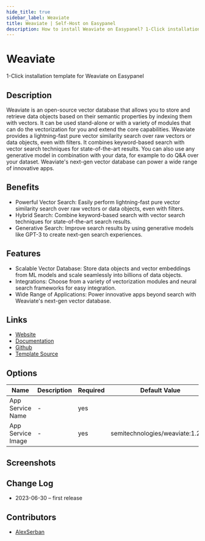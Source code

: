 ```yaml
---
hide_title: true
sidebar_label: Weaviate
title: Weaviate | Self-Host on Easypanel
description: How to install Weaviate on Easypanel? 1-Click installation template for Weaviate on Easypanel
---
```


<!-- generated -->

# Weaviate

1-Click installation template for Weaviate on Easypanel

## Description

Weaviate is an open-source vector database that allows you to store and retrieve data objects based on their semantic properties by indexing them with vectors. It can be used stand-alone or with a variety of modules that can do the vectorization for you and extend the core capabilities. Weaviate provides a lightning-fast pure vector similarity search over raw vectors or data objects, even with filters. It combines keyword-based search with vector search techniques for state-of-the-art results. You can also use any generative model in combination with your data, for example to do Q&amp;A over your dataset. Weaviate&#39;s next-gen vector database can power a wide range of innovative apps.

## Benefits

- Powerful Vector Search: Easily perform lightning-fast pure vector similarity search over raw vectors or data objects, even with filters.
- Hybrid Search: Combine keyword-based search with vector search techniques for state-of-the-art search results.
- Generative Search: Improve search results by using generative models like GPT-3 to create next-gen search experiences.

## Features

- Scalable Vector Database: Store data objects and vector embeddings from ML models and scale seamlessly into billions of data objects.
- Integrations: Choose from a variety of vectorization modules and neural search frameworks for easy integration.
- Wide Range of Applications: Power innovative apps beyond search with Weaviate's next-gen vector database.

## Links

- [Website](https://weaviate.io)
- [Documentation](https://weaviate.io/developers/weaviate)
- [Github](https://github.com/weaviate/weaviate)
- [Template Source](https://github.com/easypanel-io/templates/tree/main/templates/weaviate)

## Options

Name | Description | Required | Default Value
-|-|-|-
App Service Name | - | yes | 
App Service Image | - | yes | semitechnologies/weaviate:1.25.2

## Screenshots


## Change Log

- 2023-06-30 – first release

## Contributors

- [AlexSerban](https://github.com/serban-alexandru)
